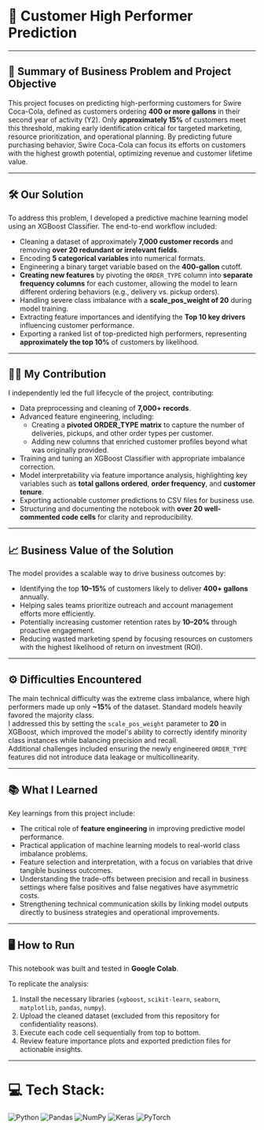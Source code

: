 # 🚀 Customer High Performer Prediction

---

## 🧠 Summary of Business Problem and Project Objective
This project focuses on predicting high-performing customers for Swire Coca-Cola, defined as customers ordering **400 or more gallons** in their second year of activity (Y2). Only **approximately 15%** of customers meet this threshold, making early identification critical for targeted marketing, resource prioritization, and operational planning. By predicting future purchasing behavior, Swire Coca-Cola can focus its efforts on customers with the highest growth potential, optimizing revenue and customer lifetime value.

---

## 🛠️ Our Solution
To address this problem, I developed a predictive machine learning model using an XGBoost Classifier. The end-to-end workflow included:
- Cleaning a dataset of approximately **7,000 customer records** and removing **over 20 redundant or irrelevant fields**.
- Encoding **5 categorical variables** into numerical formats.
- Engineering a binary target variable based on the **400-gallon** cutoff.
- **Creating new features** by pivoting the `ORDER_TYPE` column into **separate frequency columns** for each customer, allowing the model to learn different ordering behaviors (e.g., delivery vs. pickup orders).
- Handling severe class imbalance with a **scale_pos_weight of 20** during model training.
- Extracting feature importances and identifying the **Top 10 key drivers** influencing customer performance.
- Exporting a ranked list of top-predicted high performers, representing **approximately the top 10%** of customers by likelihood.

---

## 🙋‍♂️ My Contribution
I independently led the full lifecycle of the project, contributing:
- Data preprocessing and cleaning of **7,000+ records**.
- Advanced feature engineering, including:
  - Creating a **pivoted ORDER_TYPE matrix** to capture the number of deliveries, pickups, and other order types per customer.
  - Adding new columns that enriched customer profiles beyond what was originally provided.
- Training and tuning an XGBoost Classifier with appropriate imbalance correction.
- Model interpretability via feature importance analysis, highlighting key variables such as **total gallons ordered**, **order frequency**, and **customer tenure**.
- Exporting actionable customer predictions to CSV files for business use.
- Structuring and documenting the notebook with **over 20 well-commented code cells** for clarity and reproducibility.

---

## 📈 Business Value of the Solution
The model provides a scalable way to drive business outcomes by:
- Identifying the top **10–15%** of customers likely to deliver **400+ gallons** annually.
- Helping sales teams prioritize outreach and account management efforts more efficiently.
- Potentially increasing customer retention rates by **10–20%** through proactive engagement.
- Reducing wasted marketing spend by focusing resources on customers with the highest likelihood of return on investment (ROI).

---

## ⚙️ Difficulties Encountered
The main technical difficulty was the extreme class imbalance, where high performers made up only **~15%** of the dataset. Standard models heavily favored the majority class.  
I addressed this by setting the `scale_pos_weight` parameter to **20** in XGBoost, which improved the model's ability to correctly identify minority class instances while balancing precision and recall.  
Additional challenges included ensuring the newly engineered `ORDER_TYPE` features did not introduce data leakage or multicollinearity.

---

## 📚 What I Learned
Key learnings from this project include:
- The critical role of **feature engineering** in improving predictive model performance.
- Practical application of machine learning models to real-world class imbalance problems.
- Feature selection and interpretation, with a focus on variables that drive tangible business outcomes.
- Understanding the trade-offs between precision and recall in business settings where false positives and false negatives have asymmetric costs.
- Strengthening technical communication skills by linking model outputs directly to business strategies and operational improvements.

---

## 🖥️ How to Run
This notebook was built and tested in **Google Colab**.

To replicate the analysis:
1. Install the necessary libraries (`xgboost`, `scikit-learn`, `seaborn`, `matplotlib`, `pandas`, `numpy`).
2. Upload the cleaned dataset (excluded from this repository for confidentiality reasons).
3. Execute each code cell sequentially from top to bottom.
4. Review feature importance plots and exported prediction files for actionable insights.

---

# 💻 Tech Stack:
![Python](https://img.shields.io/badge/python-3670A0?style=for-the-badge&logo=python&logoColor=ffdd54) ![Pandas](https://img.shields.io/badge/pandas-%23150458.svg?style=for-the-badge&logo=pandas&logoColor=white) ![NumPy](https://img.shields.io/badge/numpy-%23013243.svg?style=for-the-badge&logo=numpy&logoColor=white) ![Keras](https://img.shields.io/badge/Keras-%23D00000.svg?style=for-the-badge&logo=Keras&logoColor=white) ![PyTorch](https://img.shields.io/badge/PyTorch-%23EE4C2C.svg?style=for-the-badge&logo=PyTorch&logoColor=white)
